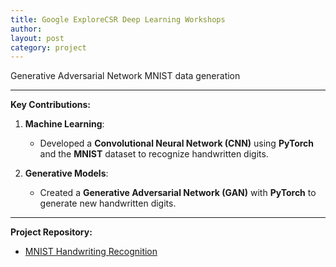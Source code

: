 ```yaml
---
title: Google ExploreCSR Deep Learning Workshops
author: 
layout: post
category: project
---
```


Generative Adversarial Network MNIST data generation

---



**Key Contributions:**
1. **Machine Learning**:
   - Developed a **Convolutional Neural Network (CNN)** using **PyTorch** and the **MNIST** dataset to recognize handwritten digits.
   
2. **Generative Models**:
   - Created a **Generative Adversarial Network (GAN)** with **PyTorch** to generate new handwritten digits.

---

**Project Repository:**
- [MNIST Handwriting Recognition](https://github.com/joestrada1022/MNIST-Handwriting-Recognition)